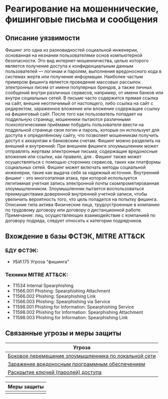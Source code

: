 # Реагирование на мошеннические, фишинговые письма и сообщения

## Описание уязвимости
Фишинг это одна из разновидностей социальной инженерии, основанная на незнании пользователями основ компьютерной безопасности. Это вид интернет-мошенничества, целью которого является получение доступа к конфиденциальным данным пользователей — логинам и паролям, выполнения вредоносного кода в системах жертв или получение информации.
Наиболее частым примером фишинга является проведение массовых рассылок электронных писем от имени популярных брендов, а также личных сообщений внутри различных сервисов, например, от имени банков или внутри социальных сетей. В письме часто содержится прямая ссылка на сайт, внешне неотличимый от настоящего, либо ссылка на сайт с редиректом, зараженное вложение или вложение содержащее ссылку на фишинговый сайт. После того как пользователь попадает на поддельную страницу, мошенники пытаются различными психологическими приёмами побудить пользователя ввести на поддельной странице свои логин и пароль, которые он использует для доступа к определённому сайту, что позволяет мошенникам получить доступ к аккаунтам и банковским счетам.
Фишинг можно разделить на внешний и внутренний:
При внешнем фишинге злоумышленник может отправлять жертвам электронные письма, содержащие вредоносные вложения или ссылки, как правило, для . Фишинг также может осуществляться с помощью сторонних сервисов, таких как платформы социальных сетей. Фишинг может включать методы социальной инженерии, такие как выдача себя за надежный источник.
Внутренний фишинг - это многоэтапная атака, при которой используется легитимная учетная запись электронной почты скомпрометированная злоумышленником. Злоумышленник пытается воспользоваться преимуществами доверенной внутренней учетной записи, чтобы увеличить вероятность того, что цель попадется на попытку фишинга.
Описание типа актива
Физические лица, трудоустроенные в компанию по трудовому договору или договору о дистанционной работе. Примечание: лиц, осуществляющих взаимодействие с компанией по договору подряда, следует относить к категории подрядчиков.

## Вхождение в базы ФСТЭК, MITRE ATT&CK
### БДУ ФСТЭК:
+ УБИ.175 Угроза "фишинга"

### Техники MITRE ATT&CK:
+ T1534 Internal Spearphishing
+    T1566.001 Phishing: Spearphishing Attachment
+   T1566.002 Phishing: Spearphishing Link
+    T1566.003 Phishing: Spearphishing via Service
+    T1598.001 Phishing for Information: Spearphishing Service
+    T1598.002 Phishing for Information: Spearphishing Attachment
+    T1598.003 Phishing for Information: Spearphishing Link


## Связанные угрозы и меры защиты
|Угроза|
|-|
|[Боковое перемещение злоумышленника по локальной сети](/vkr/threats/page1)|
|[Заражение вредоносным программным обеспечением](/vkr/threats/page20)|
|[Раскрытие ключей (паролей) доступа](/vkr/threats/page2)|

|Меры защиты|
|-|
||
